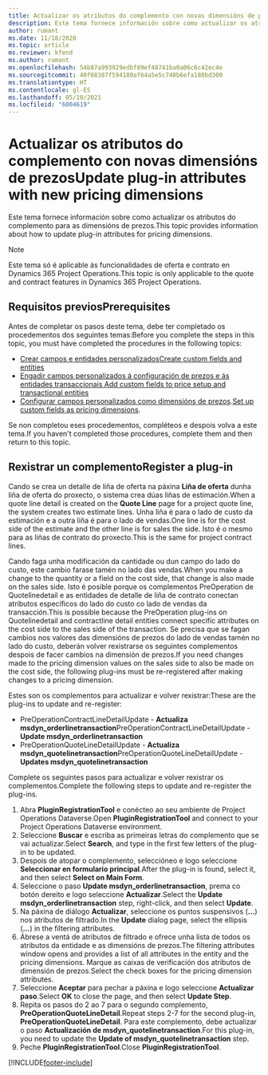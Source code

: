 ```yaml
---
title: Actualizar os atributos do complemento con novas dimensións de prezos
description: Este tema fornece información sobre como actualizar os atributos do complemento para as dimensións de prezos.
author: rumant
ms.date: 11/18/2020
ms.topic: article
ms.reviewer: kfend
ms.author: rumant
ms.openlocfilehash: 54b87a993929edbf89ef48741ba0a06c6c42ec4e
ms.sourcegitcommit: 40f68387f594180af64a5e5c748b6efa188bd300
ms.translationtype: HT
ms.contentlocale: gl-ES
ms.lasthandoff: 05/10/2021
ms.locfileid: "6004619"
---
```

# <a name="update-plug-in-attributes-with-new-pricing-dimensions"></a><span data-ttu-id="d836c-103">Actualizar os atributos do complemento con novas dimensións de prezos</span><span class="sxs-lookup"><span data-stu-id="d836c-103">Update plug-in attributes with new pricing dimensions</span></span>

<span data-ttu-id="d836c-104">Este tema fornece información sobre como actualizar os atributos do complemento para as dimensións de prezos.</span><span class="sxs-lookup"><span data-stu-id="d836c-104">This topic provides information about how to update plug-in attributes for pricing dimensions.</span></span>

> [!NOTE]
> <span data-ttu-id="d836c-105">Este tema só é aplicable ás funcionalidades de oferta e contrato en Dynamics 365 Project Operations.</span><span class="sxs-lookup"><span data-stu-id="d836c-105">This topic is only applicable to the quote and contract features in Dynamics 365 Project Operations.</span></span>

## <a name="prerequisites"></a><span data-ttu-id="d836c-106">Requisitos previos</span><span class="sxs-lookup"><span data-stu-id="d836c-106">Prerequisites</span></span>
<span data-ttu-id="d836c-107">Antes de completar os pasos deste tema, debe ter completado os procedementos dos seguintes temas:</span><span class="sxs-lookup"><span data-stu-id="d836c-107">Before you complete the steps in this topic, you must have completed the procedures in the following topics:</span></span>

  - [<span data-ttu-id="d836c-108">Crear campos e entidades personalizados</span><span class="sxs-lookup"><span data-stu-id="d836c-108">Create custom fields and entities</span></span>](create-custom-fields-entities-pricing-dimensions.md) 
  - [<span data-ttu-id="d836c-109">Engadir campos personalizados á configuración de prezos e ás entidades transaccionais </span><span class="sxs-lookup"><span data-stu-id="d836c-109">Add custom fields to price setup and transactional entities</span></span>](add-custom-fields-price-setup-transactional-entities.md)
  - <span data-ttu-id="d836c-110">[Configurar campos personalizados como dimensións de prezos](set-up-custom-fields-pricing-dimensions.md).</span><span class="sxs-lookup"><span data-stu-id="d836c-110">[Set up custom fields as pricing dimensions](set-up-custom-fields-pricing-dimensions.md).</span></span> 
  
<span data-ttu-id="d836c-111">Se non completou eses procedementos, compléteos e despois volva a este tema.</span><span class="sxs-lookup"><span data-stu-id="d836c-111">If you haven't completed those procedures, complete them and then return to this topic.</span></span>

## <a name="register-a-plug-in"></a><span data-ttu-id="d836c-112">Rexistrar un complemento</span><span class="sxs-lookup"><span data-stu-id="d836c-112">Register a plug-in</span></span>
<span data-ttu-id="d836c-113">Cando se crea un detalle de liña de oferta na páxina **Liña de oferta** dunha liña de oferta do proxecto, o sistema crea dúas liñas de estimación.</span><span class="sxs-lookup"><span data-stu-id="d836c-113">When a quote line detail is created on the **Quote Line** page for a project quote line, the system creates two estimate lines.</span></span> <span data-ttu-id="d836c-114">Unha liña é para o lado de custo da estimación e a outra liña é para o lado de vendas.</span><span class="sxs-lookup"><span data-stu-id="d836c-114">One line is for the cost side of the estimate and the other line is for sales the side.</span></span> <span data-ttu-id="d836c-115">Isto é o mesmo para as liñas de contrato do proxecto.</span><span class="sxs-lookup"><span data-stu-id="d836c-115">This is the same  for project contract lines.</span></span>

<span data-ttu-id="d836c-116">Cando faga unha modificación da cantidade ou dun campo do lado do custo, este cambio farase tamén no lado das vendas.</span><span class="sxs-lookup"><span data-stu-id="d836c-116">When you make a change to the quantity or a field on the cost side, that change is also made on the sales side.</span></span> <span data-ttu-id="d836c-117">Isto é posible porque os complementos PreOperation de Quotelinedetail e as entidades de detalle de liña de contrato conectan atributos específicos do lado do custo co lado de vendas da transacción.</span><span class="sxs-lookup"><span data-stu-id="d836c-117">This is possible because the PreOperation plug-ins on Quotelinedetail and contractline detail entities connect specific attributes on the cost side to the sales side of the transaction.</span></span> <span data-ttu-id="d836c-118">Se precisa que se fagan cambios nos valores das dimensións de prezos do lado de vendas tamén no lado do custo, deberán volver rexistrarse os seguintes complementos despois de facer cambios na dimensión de prezos.</span><span class="sxs-lookup"><span data-stu-id="d836c-118">If you need changes made to the pricing dimension values on the sales side to also be made on the cost side, the following plug-ins must be re-registered after making changes to a pricing dimension.</span></span>

<span data-ttu-id="d836c-119">Estes son os complementos para actualizar e volver rexistrar:</span><span class="sxs-lookup"><span data-stu-id="d836c-119">These are the plug-ins to update and re-register:</span></span>

- <span data-ttu-id="d836c-120">PreOperationContractLineDetailUpdate - **Actualiza msdyn_orderlinetransaction**</span><span class="sxs-lookup"><span data-stu-id="d836c-120">PreOperationContractLineDetailUpdate - **Update msdyn_orderlinetransaction**</span></span>
- <span data-ttu-id="d836c-121">PreOperationQuoteLineDetailUpdate - **Actualiza msdyn_quotelinetransaction**</span><span class="sxs-lookup"><span data-stu-id="d836c-121">PreOperationQuoteLineDetailUpdate - **Updates msdyn_quotelinetransaction**</span></span>

<span data-ttu-id="d836c-122">Complete os seguintes pasos para actualizar e volver rexistrar os complementos.</span><span class="sxs-lookup"><span data-stu-id="d836c-122">Complete the following steps to update and re-register the plug-ins.</span></span>

1. <span data-ttu-id="d836c-123">Abra **PluginRegistrationTool** e conécteo ao seu ambiente de Project Operations Dataverse.</span><span class="sxs-lookup"><span data-stu-id="d836c-123">Open **PluginRegistrationTool** and connect to your Project Operations Dataverse environment.</span></span>
2. <span data-ttu-id="d836c-124">Seleccione **Buscar** e escriba as primeiras letras do complemento que se vai actualizar.</span><span class="sxs-lookup"><span data-stu-id="d836c-124">Select **Search**, and type in the first few letters of the plug-in to be updated.</span></span>
3. <span data-ttu-id="d836c-125">Despois de atopar o complemento, seleccióneo e logo seleccione **Seleccionar en formulario principal**.</span><span class="sxs-lookup"><span data-stu-id="d836c-125">After the plug-in is found, select it, and then select **Select on Main Form**.</span></span>
4. <span data-ttu-id="d836c-126">Seleccione o paso **Update msdyn_orderlinetransaction**, prema co botón dereito e logo seleccione **Actualizar**.</span><span class="sxs-lookup"><span data-stu-id="d836c-126">Select the **Update msdyn_orderlinetransaction** step, right-click, and then select **Update**.</span></span>
5. <span data-ttu-id="d836c-127">Na páxina de diálogo **Actualizar**, seleccione os puntos suspensivos (**...**) nos atributos de filtrado.</span><span class="sxs-lookup"><span data-stu-id="d836c-127">In the **Update** dialog page, select the ellipsis (**...**) in the filtering attributes.</span></span>
6. <span data-ttu-id="d836c-128">Ábrese a ventá de atributos de filtrado e ofrece unha lista de todos os atributos da entidade e as dimensións de prezos.</span><span class="sxs-lookup"><span data-stu-id="d836c-128">The filtering attributes window opens and provides a list of all attributes in the entity and the pricing dimensions.</span></span> <span data-ttu-id="d836c-129">Marque as caixas de verificación dos atributos de dimensión de prezos.</span><span class="sxs-lookup"><span data-stu-id="d836c-129">Select the check boxes for the pricing dimension attributes.</span></span>
7. <span data-ttu-id="d836c-130">Seleccione **Aceptar** para pechar a páxina e logo seleccione **Actualizar paso**.</span><span class="sxs-lookup"><span data-stu-id="d836c-130">Select **OK** to close the page, and then select **Update Step**.</span></span>
8. <span data-ttu-id="d836c-131">Repita os pasos do 2 ao 7 para o segundo complemento, **PreOperationQuoteLineDetail**.</span><span class="sxs-lookup"><span data-stu-id="d836c-131">Repeat steps 2-7 for the second plug-in, **PreOperationQuoteLineDetail**.</span></span> <span data-ttu-id="d836c-132">Para este complemento, debe actualizar o paso **Actualización de msdyn_quotelinetransaction**.</span><span class="sxs-lookup"><span data-stu-id="d836c-132">For this plug-in, you need to update the **Update of msdyn_quotelinetransaction** step.</span></span>
9. <span data-ttu-id="d836c-133">Peche **PluginRegistrationTool**.</span><span class="sxs-lookup"><span data-stu-id="d836c-133">Close **PluginRegistrationTool**.</span></span>


[!INCLUDE[footer-include](../includes/footer-banner.md)]